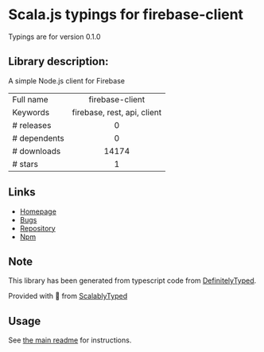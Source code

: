 
# Scala.js typings for firebase-client

Typings are for version 0.1.0

## Library description:
A simple Node.js client for Firebase

|                    |                 |
| ------------------ | :-------------: |
| Full name          | firebase-client |
| Keywords           | firebase, rest, api, client |
| # releases         | 0 |
| # dependents       | 0 |
| # downloads        | 14174 |
| # stars            | 1 |

## Links
- [Homepage](https://github.com/jpstevens/firebase-client)
- [Bugs](https://github.com/jpstevens/firebase-client/issues)
- [Repository](https://github.com/jpstevens/firebase-client)
- [Npm](https://www.npmjs.com/package/firebase-client)
    


## Note
This library has been generated from typescript code from [DefinitelyTyped](https://definitelytyped.org).

Provided with :purple_heart: from [ScalablyTyped](https://github.com/oyvindberg/ScalablyTyped)

## Usage
See [the main readme](../../readme.md) for instructions.


